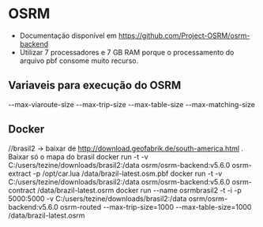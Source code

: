 

# OSRM
* Documentação disponível em https://github.com/Project-OSRM/osrm-backend
* Utilizar 7 processadores e 7 GB RAM porque o processamento do arquivo pbf consome muito recurso. 

## Variaveis para execução do OSRM
--max-viaroute-size
--max-trip-size
--max-table-size
--max-matching-size

## Docker
//brasil2 -> baixar de http://download.geofabrik.de/south-america.html . Baixar só o mapa do brasil 
docker run -t -v C:/users/tezine/downloads/brasil2:/data osrm/osrm-backend:v5.6.0 osrm-extract -p /opt/car.lua /data/brazil-latest.osm.pbf
docker run -t -v C:/users/tezine/downloads/brasil2:/data osrm/osrm-backend:v5.6.0 osrm-contract /data/brazil-latest.osrm
docker run --name osrmbrasil2 -t -i -p 5000:5000 -v C:/users/tezine/downloads/brasil2:/data osrm/osrm-backend:v5.6.0 osrm-routed --max-trip-size=1000 --max-table-size=1000 /data/brazil-latest.osrm
